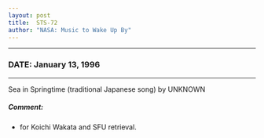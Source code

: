 ```yaml
---
layout: post
title:  STS-72
author: "NASA: Music to Wake Up By"
---
```


----
### DATE: January 13, 1996
----
Sea in Springtime (traditional Japanese song) by UNKNOWN

##### Comment:
* for Koichi Wakata and SFU retrieval.
